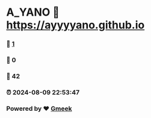 # A_YANO :link: https://ayyyyano.github.io 
### :page_facing_up: [1](https://ayyyyano.github.io/tag.html) 
### :speech_balloon: 0 
### :hibiscus: 42 
### :alarm_clock: 2024-08-09 22:53:47 
### Powered by :heart: [Gmeek](https://github.com/Meekdai/Gmeek)
